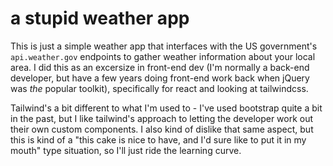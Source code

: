 # a stupid weather app

This is just a simple weather app that interfaces with the US government's `api.weather.gov` endpoints to gather weather information about your local area.  I did this as an excersize in front-end dev (I'm normally a back-end developer, but have a few years doing front-end work back when jQuery was _the_ popular toolkit), specifically for react and looking at tailwindcss.

Tailwind's a bit different to what I'm used to - I've used bootstrap quite a bit in the past, but I like tailwind's approach to letting the developer work out their own custom components.  I also kind of dislike that same aspect, but this is kind of a "this cake is nice to have, and I'd sure like to put it in my mouth" type situation, so I'll just ride the learning curve.